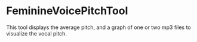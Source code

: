 # FeminineVoicePitchTool
This tool displays the average pitch, and a graph of one or two mp3 files to visualize the vocal pitch.
